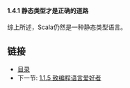 #### 1.4.1 静态类型才是正确的道路

综上所述，Scala仍然是一种静态类型语言。




## 链接
- [目录](../README.md)
- 下一节: [1.1.5 致编程语言爱好者](1.1.5.md)
